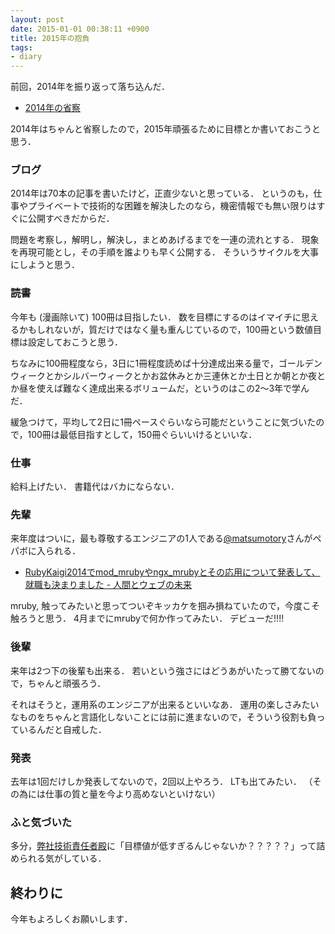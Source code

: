 ```yaml
---
layout: post
date: 2015-01-01 00:38:11 +0900
title: 2015年の抱負
tags:
- diary
---
```

前回，2014年を振り返って落ち込んだ．

- [2014年の省察](/2014/12/31/lookback/)

2014年はちゃんと省察したので，2015年頑張るために目標とか書いておこうと思う．

### ブログ

2014年は70本の記事を書いたけど，正直少ないと思っている．
というのも，仕事やプライベートで技術的な困難を解決したのなら，機密情報でも無い限りはすぐに公開すべきだからだ．

問題を考察し，解明し，解決し，まとめあげるまでを一連の流れとする．
現象を再現可能とし，その手順を誰よりも早く公開する．
そういうサイクルを大事にしようと思う．

### 読書

今年も (漫画除いて) 100冊は目指したい．
数を目標にするのはイマイチに思えるかもしれないが，質だけではなく量も重んじているので，100冊という数値目標は設定しておこうと思う．

ちなみに100冊程度なら，3日に1冊程度読めば十分達成出来る量で，ゴールデンウィークとかシルバーウィークとかお盆休みとか三連休とか土日とか朝とか夜とか昼を使えば難なく達成出来るボリュームだ，というのはこの2〜3年で学んだ．

緩急つけて，平均して2日に1冊ペースぐらいなら可能だということに気づいたので，100冊は最低目指すとして，150冊ぐらいいけるといいな．

### 仕事

給料上げたい．
書籍代はバカにならない．

### 先輩

来年度はついに，最も尊敬するエンジニアの1人である[@matsumotory](https://twitter.com/matsumotory)さんがペパボに入られる．

- [RubyKaigi2014でmod_mrubyやngx_mrubyとその応用について発表して、就職も決まりました - 人間とウェブの未来](http://hb.matsumoto-r.jp/entry/2014/09/20/003531)

mruby, 触ってみたいと思ってついぞキッカケを掴み損ねていたので，今度こそ触ろうと思う．
4月までにmrubyで何か作ってみたい．
デビューだ!!!!

### 後輩

来年は2つ下の後輩も出来る．
若いという強さにはどうあがいたって勝てないので，ちゃんと頑張ろう．

それはそうと，運用系のエンジニアが出来るといいなあ．
運用の楽しさみたいなものをちゃんと言語化しないことには前に進まないので，そういう役割も負っているんだと自戒した．

### 発表

去年は1回だけしか発表してないので，2回以上やろう．
LTも出てみたい．
（その為には仕事の質と量を今より高めないといけない）

### ふと気づいた

多分，[弊社技術責任者殿](https://twitter.com/kentaro)に「目標値が低すぎるんじゃないか？？？？？」って詰められる気がしている．

## 終わりに

今年もよろしくお願いします．
